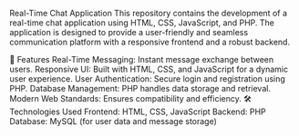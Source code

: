 Real-Time Chat Application
This repository contains the development of a real-time chat application using HTML, CSS, JavaScript, and PHP. The application is designed to provide a user-friendly and seamless communication platform with a responsive frontend and a robust backend.

📌 Features
Real-Time Messaging: Instant message exchange between users.
Responsive UI: Built with HTML, CSS, and JavaScript for a dynamic user experience.
User Authentication: Secure login and registration using PHP.
Database Management: PHP handles data storage and retrieval.
Modern Web Standards: Ensures compatibility and efficiency.
🛠️ Technologies Used
Frontend: HTML, CSS, JavaScript
Backend: PHP
Database: MySQL (for user data and message storage)
